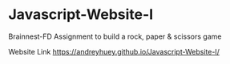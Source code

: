 # Javascript-Website-I
Brainnest-FD Assignment to build a rock, paper &amp; scissors  game

Website Link https://andreyhuey.github.io/Javascript-Website-I/
